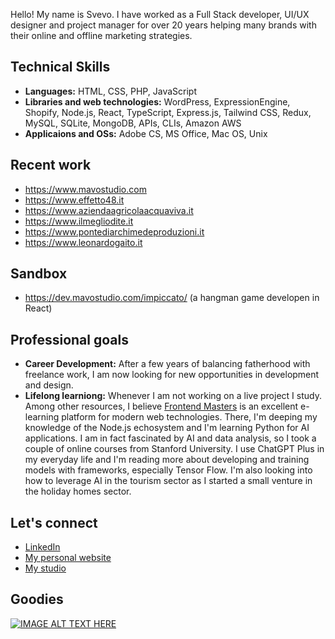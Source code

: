 Hello! My name is Svevo. I have worked as a Full Stack developer, UI/UX designer and project manager for over 20 years helping many brands with their online and offline marketing strategies.

## Technical Skills
* **Languages:** HTML, CSS, PHP, JavaScript  
* **Libraries and web technologies:**  WordPress, ExpressionEngine, Shopify, Node.js, React, TypeScript, Express.js, Tailwind CSS, Redux, MySQL, SQLite, MongoDB, APIs, CLIs, Amazon AWS  
* **Applicaions and OSs:** Adobe CS, MS Office, Mac OS, Unix

## Recent work
* https://www.mavostudio.com  
* https://www.effetto48.it  
* https://www.aziendaagricolaacquaviva.it  
* https://www.ilmegliodite.it  
* https://www.pontediarchimedeproduzioni.it
* https://www.leonardogaito.it

## Sandbox
* https://dev.mavostudio.com/impiccato/ (a hangman game developen in React)  

## Professional goals
* **Career Development:** After a few years of balancing fatherhood with freelance work, I am now looking for new opportunities in development and design.  
* **Lifelong learniong:** Whenever I am not working on a live project I study. Among other resources, I believe [Frontend Masters](https://www.frontendmasters.com) is an excellent e-learning platform for modern web technologies. There, I'm deeping my knowledge of the Node.js echosystem and I'm learning Python for AI applications. I am in fact fascinated by AI and data analysis, so I took a couple of online courses from Stanford University. I use ChatGPT Plus in my everyday life and I'm reading more about developing and training models with frameworks, especially Tensor Flow. I'm also looking into how to leverage AI in the tourism sector as I started a small venture in the holiday homes sector.

## Let's connect
* [LinkedIn](https://www.linkedin.com/in/svevoromano/)
* [My personal website](https://www.svevoromano.it/)
* [My studio](https://www.mavostudio.com/en/)

## Goodies
[![IMAGE ALT TEXT HERE](https://img.youtube.com/vi/0oIIRc0zc_U/0.jpg)](https://www.youtube.com/watch?v=0oIIRc0zc_U)
<!--
**svedish/svedish** is a ✨ _special_ ✨ repository because its `README.md` (this file) appears on your GitHub profile.

Here are some ideas to get you started:

- 🔭 I’m currently working on ...
- 🌱 I’m currently learning ...
- 👯 I’m looking to collaborate on ...
- 🤔 I’m looking for help with ...
- 💬 Ask me about ...
- 📫 How to reach me: ...
- 😄 Pronouns: ...
- ⚡ Fun fact: ...
-->
